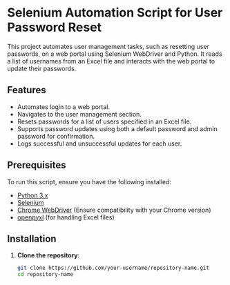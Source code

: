 # Selenium Automation Script for User Password Reset

This project automates user management tasks, such as resetting user passwords, on a web portal using Selenium WebDriver and Python. It reads a list of usernames from an Excel file and interacts with the web portal to update their passwords.



## Features

- Automates login to a web portal.
- Navigates to the user management section.
- Resets passwords for a list of users specified in an Excel file.
- Supports password updates using both a default password and admin password for confirmation.
- Logs successful and unsuccessful updates for each user.

## Prerequisites

To run this script, ensure you have the following installed:

- [Python 3.x](https://www.python.org/downloads/)
- [Selenium](https://www.selenium.dev/)
- [Chrome WebDriver](https://chromedriver.chromium.org/downloads) (Ensure compatibility with your Chrome version)
- [openpyxl](https://openpyxl.readthedocs.io/en/stable/) (for handling Excel files)

## Installation

1. **Clone the repository**:

   ```bash
   git clone https://github.com/your-username/repository-name.git
   cd repository-name
